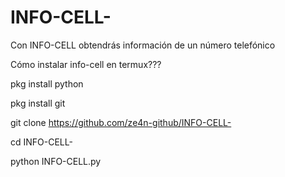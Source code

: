 # INFO-CELL-
Con INFO-CELL obtendrás información de un número telefónico 

Cómo instalar info-cell en termux??? 


pkg install python

pkg install git

git clone https://github.com/ze4n-github/INFO-CELL-

cd INFO-CELL- 


python INFO-CELL.py
